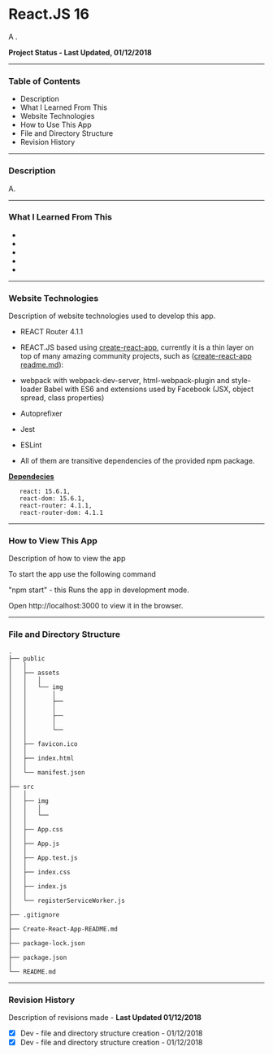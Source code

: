 # React.JS 16 

A .


__Project Status - Last Updated, 01/12/2018__

----

### Table of Contents

  -  Description
  -  What I Learned From This 
  -  Website Technologies 
  -  How to Use This App
  -  File and Directory Structure
  -  Revision History

----

### Description
A.

----

### What I Learned From This
- ​
- ​
-  
- ​
- ​

----

### Website Technologies

Description of website technologies used to develop this app.

- REACT Router 4.1.1
- REACT.JS based using [create-react-app](https://github.com/facebookincubator/create-react-app), currently it is a thin layer on top of many amazing community projects, such as ([create-react-app readme.md](public/Create-React-App-README.md)):

- webpack with webpack-dev-server, html-webpack-plugin and style-loader
  Babel with ES6 and extensions used by Facebook (JSX, object spread, class properties)

- Autoprefixer

- Jest

- ESLint

- All of them are transitive dependencies of the provided npm package.
  ​

__<u>Dependecies</u>__
 ```   
    react: 15.6.1,
    react-dom: 15.6.1,
    react-router: 4.1.1,
    react-router-dom: 4.1.1
```
----


### How to View This App

Description of how to view the app

To start the app use the following command

  "npm start"   - this Runs the app in development mode.

  Open http://localhost:3000 to view it in the browser.

----


### File and Directory Structure

```
.
├── public
│   │
│   ├── assets
│   │   │
│   │   └── img
│   │       │
│   │       ├── 
│   │       │
│   │       ├── 
│   │       │
│   │       └── 
│   │
│   ├── favicon.ico
│   │
│   ├── index.html
│   │
│   └── manifest.json
│
├── src
│   │
│   ├── img
│   │   │
│   │   └── 
│   │
│   ├── App.css
│   │
│   ├── App.js
│   │
│   ├── App.test.js
│   │
│   ├── index.css
│   │
│   ├── index.js
│   │
│   └── registerServiceWorker.js
│ 
├── .gitignore
│
├── Create-React-App-README.md
│
├── package-lock.json
│
├── package.json
│
└── README.md            
```
----
### Revision History 

Description of revisions made - __Last Updated 01/12/2018__

  - [x] Dev - file and directory structure creation  - 01/12/2018
  - [x] Dev - file and directory structure creation  - 01/12/2018
